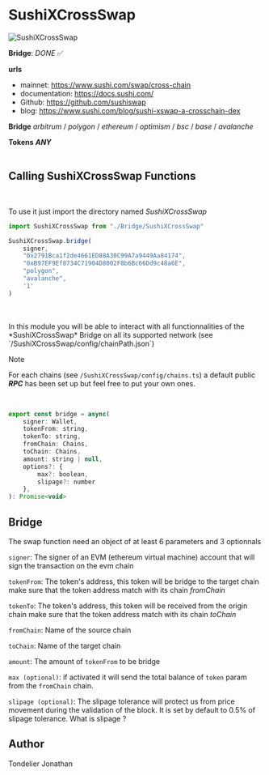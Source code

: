 # SushiXCrossSwap  
![SushiXCrossSwap](https://traderfrancophone.fr/wp-content/uploads/2021/07/image_2021-07-30_232125.png)  
  
**Bridge**: *DONE* ✅  
  
**urls**
- mainnet:          https://www.sushi.com/swap/cross-chain
- documentation:    https://docs.sushi.com/
- Github:           https://github.com/sushiswap
- blog:             https://www.sushi.com/blog/sushi-xswap-a-crosschain-dex
  
**Bridge** *arbitrum* / *polygon* / *ethereum* / *optimism* / *bsc* / *base* / *avalanche*
  
**Tokens** ***ANY***
<br />
<br />


## Calling SushiXCrossSwap Functions
<br />

To use it just import the directory named *SushiXCrossSwap*  
```javascript
import SushiXCrossSwap from "./Bridge/SushiXCrossSwap"

SushiXCrossSwap.bridge(     
    signer,
    "0x2791Bca1f2de4661ED88A30C99A7a9449Aa84174",
    "0xB97EF9Ef8734C71904D8002F8b6Bc66Dd9c48a6E",
    "polygon",
    "avalanche",
    '1' 
)
```
<br />
<br />
In this module you will be able to interact with all functionnalities of the *SushiXCrossSwap* Bridge on all its supported network (see `/SushiXCrossSwap/config/chainPath.json`)  
    
<br />
  
> [!NOTE]
> For each chains (see `/SushiXCrossSwap/config/chains.ts`) a default public ***RPC*** has been set up but feel free to put your own ones.  
<br />

```javascript
export const bridge = async(
    signer: Wallet,
    tokenFrom: string,
    tokenTo: string,
    fromChain: Chains, 
    toChain: Chains,
    amount: string | null,
    options?: {
        max?: boolean,
        slipage?: number
    },
): Promise<void>
```

## Bridge
The swap function need an object of at least 6 parameters and 3 optionnals  

`signer`: The signer of an EVM (ethereum virtual machine) account that will sign the transaction on the evm chain  
  
`tokenFrom`: The token's address, this token will be bridge to the target chain make sure that the token address match with its chain *fromChain*  

`tokenTo`: The token's address, this token will be received from the origin chain make sure that the token address match with its chain *toChain*  
  
`fromChain`: Name of the source chain  
  
`toChain`: Name of the target chain   
  
`amount`: The amount of `tokenFrom` to be bridge   
  
`max (optional)`: if activated it will send the total balance of `token` param from the `fromChain` chain.  
  
`slipage (optional)`: The slipage tolerance will protect us from price movement during the validation of the block. It is set by default to 0.5% of slipage tolerance. What is slipage ?

## Author
 
Tondelier Jonathan